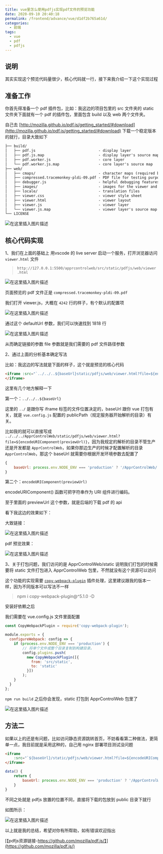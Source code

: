 ```yaml
---
title: vue里怎么使用pdfjs实现pdf文件的预览功能
date: 2020-09-10 20:40:18
permalink: /frontend/advance/vue/d1df2b765a61d/
categories:
  - 前端
tags:
  - vue
  - pdf
  - pdfjs
---
```


## 说明

其实实现这个预览代码量很少，核心代码就一行，接下来我介绍一下这个实现过程

## 准备工作

你首先得准备一个 pdf 插件包，比如：我这边的项目包里的 src 文件夹的 static 文件夹下面就有一个 pdf 的插件包，里面包含 build 以及 web 两个文件夹。

自己去 [http://mozilla.github.io/pdf.js/getting_started/#download](http://mozilla.github.io/pdf.js/getting_started/#download) 下载一个稳定版本的就行，目录大致如下

```html
├── build/
│   ├── pdf.js                             - display layer
│   ├── pdf.js.map                         - display layer's source map
│   ├── pdf.worker.js                      - core layer
│   └── pdf.worker.js.map                  - core layer's source map
├── web/
│   ├── cmaps/                             - character maps (required by core)
│   ├── compressed.tracemonkey-pldi-09.pdf - PDF file for testing purposes
│   ├── debugger.js                        - helpful debugging features
│   ├── images/                            - images for the viewer and annotation icons
│   ├── locale/                            - translation files
│   ├── viewer.css                         - viewer style sheet
│   ├── viewer.html                        - viewer layout
│   ├── viewer.js                          - viewer layer
│   └── viewer.js.map                      - viewer layer's source map
└── LICENSE
```

![在这里插入图片描述](https://img-blog.csdnimg.cn/20200910203420885.png?x-oss-process=image/watermark,type_ZmFuZ3poZW5naGVpdGk,shadow_10,text_aHR0cHM6Ly9ibG9nLmNzZG4ubmV0L2thaW1vMzEz,size_16,color_FFFFFF,t_70#pic_center)

## 核心代码实现

1、我们在上面的基础上 用vscode 的 live server 启动一个服务，打开浏览器访问 `viewer.html` 文件

> `http://127.0.0.1:5500/apprcontrolweb/src/static/pdfjs/web/viewer.html`

![在这里插入图片描述](https://img-blog.csdnimg.cn/20200910203546869.png?x-oss-process=image/watermark,type_ZmFuZ3poZW5naGVpdGk,shadow_10,text_aHR0cHM6Ly9ibG9nLmNzZG4ubmV0L2thaW1vMzEz,size_16,color_FFFFFF,t_70#pic_center)

页面预览的 pdf 文件正是 `compressed.tracemonkey-pldi-09.pdf`

我们打开 viewer.js，大概在 `4242` 行的样子，有个默认的配置项

![在这里插入图片描述](https://img-blog.csdnimg.cn/2020091020362227.png?x-oss-process=image/watermark,type_ZmFuZ3poZW5naGVpdGk,shadow_10,text_aHR0cHM6Ly9ibG9nLmNzZG4ubmV0L2thaW1vMzEz,size_16,color_FFFFFF,t_70#pic_center)

通过这个 defaultUrl 参数，我们可以快速找到 1818 行

![在这里插入图片描述](https://img-blog.csdnimg.cn/20200910203637544.png?x-oss-process=image/watermark,type_ZmFuZ3poZW5naGVpdGk,shadow_10,text_aHR0cHM6Ly9ibG9nLmNzZG4ubmV0L2thaW1vMzEz,size_16,color_FFFFFF,t_70#pic_center)

从而确定链接的参数 file 参数就是我们需要的 pdf 文件路径参数

2、通过上面的分析基本确定写法

比如：我这边的写法就是下面的样子，这个就是预览的核心代码

```html
<iframe :src="`../../..${baseUrl}static/pdfjs/web/viewer.html?file=${encodeURIComponent(previewUrl)}`">
</iframe>
```

这里有几个地方解释一下

第一个：`../../..${baseUrl}`

这里的 `../` 是跟你写 iframe 标签的文件位置决定的，baseUrl 跟你 vue 打包有关，就是 `vue.config.js` 配置的 publicPath（规定服务器开始解析的目录）有关。

比如我的就可以直接写成 `../../../ApprControlWeb/static/pdfjs/web/viewer.html?file=${encodeURIComponent(previewUrl)}`，因为我规定的解析的目录不管生产还是开发都是 `ApprControlWeb`，如果你那边生产的时候才配置解析的目录 `ApprControlWeb`，那这个 baseUrl 就需要你根据开发环境参数去配置了

```js
{
    baseUrl: process.env.NODE_ENV === 'production' ? '/ApprControlWeb/' : '/',
}
```

第二个：`encodeURIComponent(previewUrl)`

encodeURIComponent() 函数可把字符串作为 URI 组件进行编码。

至于里面的 previewUrl 这个参数，就是后端的下载 pdf 的 api

看下我这边的效果如下：

大致链接：

![在这里插入图片描述](https://img-blog.csdnimg.cn/20200910203710530.png#pic_center)

pdf 预览效果：

![在这里插入图片描述](https://img-blog.csdnimg.cn/20200910203748913.png?x-oss-process=image/watermark,type_ZmFuZ3poZW5naGVpdGk,shadow_10,text_aHR0cHM6Ly9ibG9nLmNzZG4ubmV0L2thaW1vMzEz,size_16,color_FFFFFF,t_70#pic_center)

3、关于打包问题，我们访问的是 ApprControlWeb/static 说明我们打包的时候需要将 static
 文件打包进入 ApprControlWeb 包里，不然就没有这个资源可以访问

这个功能的实现需要 [`copy-webpack-plugin`](https://www.webpackjs.com/plugins/copy-webpack-plugin/) 插件处理，这里建议跟我的版本一样，因为不同版本可以写法不一样

> npm i copy-webpack-plugin@^5.1.0 -D

安装好依赖之后

我们需要在 vue.config.js 文件里面配置

```js
const CopyWebpackPlugin = require('copy-webpack-plugin');

module.exports = {
  configureWebpack: config => {
    if (process.env.NODE_ENV === 'production') {
        // 将单个文件或整个目录复制到构建目录。
        config.plugins.push(
          new CopyWebpackPlugin([{ 
            from: 'src/static',
            to: 'static'
          }])
        );
    }
  }
};
```

`npm run build` 之后你会发现，static 打包到 ApprControlWeb 包里了

![在这里插入图片描述](https://img-blog.csdnimg.cn/20200910203804369.png?x-oss-process=image/watermark,type_ZmFuZ3poZW5naGVpdGk,shadow_10,text_aHR0cHM6Ly9ibG9nLmNzZG4ubmV0L2thaW1vMzEz,size_16,color_FFFFFF,t_70#pic_center)

## 方法二

如果以上的还是有问题，比如访问静态资源跳转首页，不妨看看第二种做法，更简单一点，我目前就是采用这种的，自己用 nginx 部署项目测试没问题

```html
<iframe
    :src="`${baseUrl}/static/pdfjs/web/viewer.html?file=${encodeURIComponent(previewUrl)}`">
</iframe>
```

```js
data() {
    return {
        baseUrl: process.env.NODE_ENV === 'production' ? '/ApprControlWeb' : '' // 基础路径
    }
}
```

不同之处就是 pdfjs 放置的位置不同，直接将下载的包放到 public 目录下就行

如图所示：

![在这里插入图片描述](https://img-blog.csdnimg.cn/20200922201657604.png?x-oss-process=image/watermark,type_ZmFuZ3poZW5naGVpdGk,shadow_10,text_aHR0cHM6Ly9ibG9nLmNzZG4ubmV0L2thaW1vMzEz,size_16,color_FFFFFF,t_70#pic_center)

以上就是我的总结，希望对你有所帮助，如有错误欢迎指出

[【pdfjs资源链接-https://github.com/mozilla/pdf.js/】](https://github.com/mozilla/pdf.js/)
